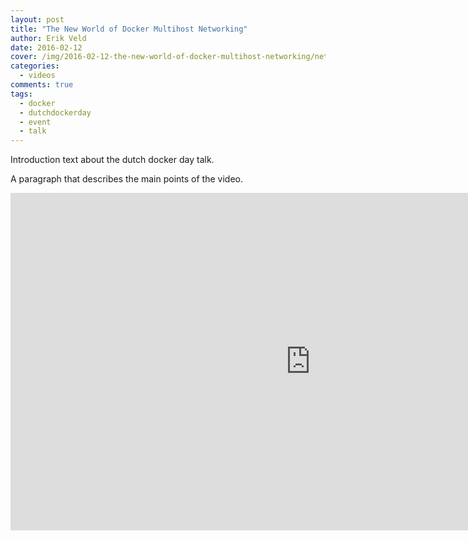 ```yaml
---
layout: post
title: "The New World of Docker Multihost Networking"
author: Erik Veld
date: 2016-02-12
cover: /img/2016-02-12-the-new-world-of-docker-multihost-networking/networking-video.png
categories:
  - videos
comments: true
tags:
  - docker
  - dutchdockerday
  - event
  - talk
---
```

Introduction text about the dutch docker day talk.

A paragraph that describes the main points of the video.

<iframe
  width="960"
  height="540"
  src="http://www.youtube.com/embed/zaZWpWJWpjc"
  frameborder="0"
  allowfullscreen>
</iframe>
